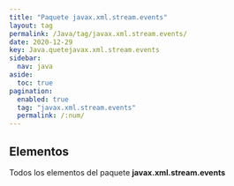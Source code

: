 ```yaml
---
title: "Paquete javax.xml.stream.events"
layout: tag
permalink: /Java/tag/javax.xml.stream.events/
date: 2020-12-29
key: Java.quetejavax.xml.stream.events
sidebar: 
  nav: java
aside: 
  toc: true
pagination: 
  enabled: true
  tag: "javax.xml.stream.events"
  permalink: /:num/
---
```


<h2>Elementos</h2>
Todos los elementos del paquete <strong>javax.xml.stream.events</strong>
